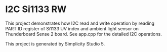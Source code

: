 I2C Si1133 RW
=============

This project demonstrates how I2C read and write operation by reading PART ID register of Si1133 UV index and ambient light sensor on Thunderboard Sense 2 board. See app.cpp for the detailed I2C operations.

This project is generated by Simplicity Studio 5.
